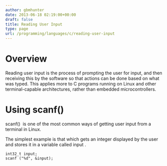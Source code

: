 ```yaml
---
author: gbmhunter
date: 2013-06-18 02:19:00+00:00
draft: false
title: Reading User Input
type: page
url: /programming/languages/c/reading-user-input
---
```


# Overview


Reading user input is the process of prompting the user for input, and then receiving this by the software so that actions can be done based on what was typed. This applies more to C programs running on Linux and other terminal-capable architectures, rather than embedded microcontrollers.


# Using scanf()


scanf()  is one of the most common ways of getting user input from a terminal in Linux.

The simplest example is that which gets an integer displayed by the user and stores it in a variable called input .

    
    int32_t input;
    scanf ("%d", &input);





